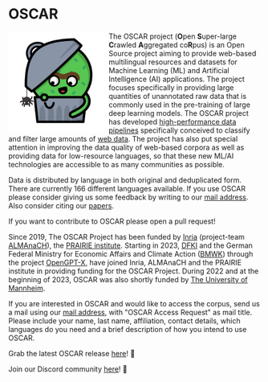 # OSCAR

<img align="left" src="/static/media/oscar.png" width="200" height="200" />

The OSCAR project (**O**pen **S**uper-large **C**rawled **A**ggregated co**R**pus) is an Open Source project aiming to provide web-based multilingual resources and datasets for Machine Learning (ML) and Artificial Intelligence (AI) applications. The project focuses specifically in providing large quantities of unannotated raw data that is commonly used in the pre-training of large deep learning models. The OSCAR project has developed [high-performance data pipelines](https://github.com/oscar-corpus/ungoliant) specifically conceived to classify and filter large amounts of [web data](https://commoncrawl.org/). The project has also put special attention in improving the data quality of web-based corpora as well as providing data for low-resource languages, so that these new ML/AI technologies are accessible to as many communities as possible.

Data is distributed by language in both original and deduplicated form. There are currently 166 different languages available. If you use OSCAR please consider giving us some feedback by writing to our [mail address](mailto:contact@oscar-project.org). Also consider citing our [papers](https://oscar-corpus.com/#featured).

If you want to contribute to OSCAR please open a pull request!

Since 2019, The OSCAR Project has been funded by [Inria](https://www.inria.fr/en) (project-team [ALMAnaCH](https://almanach.inria.fr/index-en.html)), the [PRAIRIE institute](https://prairie-institute.fr/). Starting in 2023, [DFKI](https://www.dfki.de/en/web) and the German Federal Ministry for Economic Affairs and Climate Action ([BMWK](https://www.bmwk.de/Navigation/EN/Home/home.html)) through the project [OpenGPT-X](https://opengpt-x.de/en/), have joined Inria, ALMAnaCH and the PRAIRIE institute in providing funding for the OSCAR Project. During 2022 and at the beginning of 2023, OSCAR was also shortly funded by [The University of Mannheim](https://www.uni-mannheim.de/en/).

If you are interested in OSCAR and would like to access the corpus, send us a mail using our [mail address](mailto:contact@oscar-project.org), with "OSCAR Access Request" as mail title. Please include your name, last name, affiliation, contact details, which languages do you need and a brief description of how you intend to use OSCAR.

Grab the latest OSCAR release [here](post/oscar-v22-01/)! :rocket:

Join our Discord community [here](https://discord.com/invite/4JNg9FTar4)! :speech_balloon:
